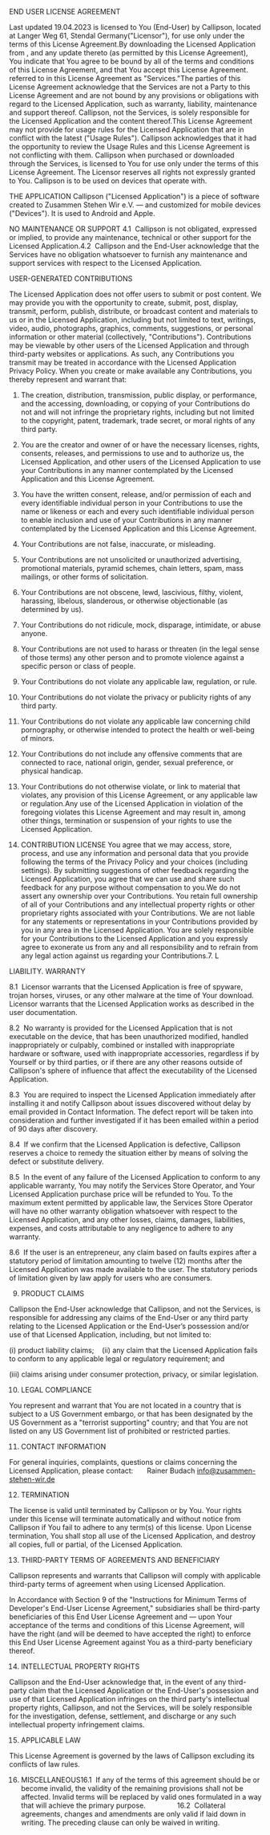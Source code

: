 END USER LICENSE AGREEMENT

Last updated 19.04.2023 is licensed to You (End-User) by Callipson, located at Langer Weg 61, Stendal Germany("Licensor"), for use only under the terms of this License Agreement.By downloading the Licensed Application from , and any update thereto (as permitted by this License Agreement), You indicate that You agree to be bound by all of the terms and conditions of this License Agreement, and that You accept this License Agreement. referred to in this License Agreement as "Services."The parties of this License Agreement acknowledge that the Services are not a Party to this License Agreement and are not bound by any provisions or obligations with regard to the Licensed Application, such as warranty, liability, maintenance and support thereof. Callipson, not the Services, is solely responsible for the Licensed Application and the content thereof.This License Agreement may not provide for usage rules for the Licensed Application that are in conflict with the latest ("Usage Rules"). Callipson acknowledges that it had the opportunity to review the Usage Rules and this License Agreement is not conflicting with them. Callipson when purchased or downloaded through the Services, is licensed to You for use only under the terms of this License Agreement. The Licensor reserves all rights not expressly granted to You. Callipson is to be used on devices that operate with.

THE APPLICATION
Callipson ("Licensed Application") is a piece of software created to Zusammen Stehen Wir e.V. — and customized for mobile devices ("Devices"). It is used to Android and Apple.

NO MAINTENANCE OR SUPPORT 4.1  Callipson is not obligated, expressed or implied, to provide any maintenance, technical or other support for the Licensed Application.4.2  Callipson and the End-User acknowledge that the Services have no obligation whatsoever to furnish any maintenance and support services with respect to the Licensed Application.

USER-GENERATED CONTRIBUTIONS

The Licensed Application does not offer users to submit or post content. We may provide you with the opportunity to create, submit, post, display, transmit, perform, publish, distribute, or broadcast content and materials to us or in the Licensed Application, including but not limited to text, writings, video, audio, photographs, graphics, comments, suggestions, or personal information or other material (collectively, "Contributions"). Contributions may be viewable by other users of the Licensed Application and through third-party websites or applications. As such, any Contributions you transmit may be treated in accordance with the Licensed Application Privacy Policy. When you create or make available any Contributions, you thereby represent and warrant that:

1. The creation, distribution, transmission, public display, or performance, and the accessing, downloading, or copying of your Contributions do not and will not infringe the proprietary rights, including but not limited to the copyright, patent, trademark, trade secret, or moral rights of any third party.
2. You are the creator and owner of or have the necessary licenses, rights, consents, releases, and permissions to use and to authorize us, the Licensed Application, and other users of the Licensed Application to use your Contributions in any manner contemplated by the Licensed Application and this License Agreement.
3. You have the written consent, release, and/or permission of each and every identifiable individual person in your Contributions to use the name or likeness or each and every such identifiable individual person to enable inclusion and use of your Contributions in any manner contemplated by the Licensed Application and this License Agreement.
4. Your Contributions are not false, inaccurate, or misleading.
5. Your Contributions are not unsolicited or unauthorized advertising, promotional materials, pyramid schemes, chain letters, spam, mass mailings, or other forms of solicitation.
6. Your Contributions are not obscene, lewd, lascivious, filthy, violent, harassing, libelous, slanderous, or otherwise objectionable (as determined by us).
7. Your Contributions do not ridicule, mock, disparage, intimidate, or abuse anyone.
8. Your Contributions are not used to harass or threaten (in the legal sense of those terms) any other person and to promote violence against a specific person or class of people.
9. Your Contributions do not violate any applicable law, regulation, or rule.
10. Your Contributions do not violate the privacy or publicity rights of any third party.
11. Your Contributions do not violate any applicable law concerning child pornography, or otherwise intended to protect the health or well-being of minors.
12. Your Contributions do not include any offensive comments that are connected to race, national origin, gender, sexual preference, or physical handicap.
13. Your Contributions do not otherwise violate, or link to material that violates, any provision of this License Agreement, or any applicable law or regulation.Any use of the Licensed Application in violation of the foregoing violates this License Agreement and may result in, among other things, termination or suspension of your rights to use the Licensed Application.

14. CONTRIBUTION LICENSE
    You agree that we may access, store, process, and use any information and personal data that you provide following the terms of the Privacy Policy and your choices (including settings).
    By submitting suggestions of other feedback regarding the Licensed Application, you agree that we can use and share such feedback for any purpose without compensation to you.We do not assert any ownership over your Contributions. You retain full ownership of all of your Contributions and any intellectual property rights or other proprietary rights associated with your Contributions. We are not liable for any statements or representations in your Contributions provided by you in any area in the Licensed Application. You are solely responsible for your Contributions to the Licensed Application and you expressly agree to exonerate us from any and all responsibility and to refrain from any legal action against us regarding your Contributions.7. L

LIABILITY. WARRANTY

8.1  Licensor warrants that the Licensed Application is free of spyware, trojan horses, viruses, or any other malware at the time of Your download. Licensor warrants that the Licensed Application works as described in the user documentation.

8.2  No warranty is provided for the Licensed Application that is not executable on the device, that has been unauthorized modified, handled inappropriately or culpably, combined or installed with inappropriate hardware or software, used with inappropriate accessories, regardless if by Yourself or by third parties, or if there are any other reasons outside of Callipson's sphere of influence that affect the executability of the Licensed Application.

8.3  You are required to inspect the Licensed Application immediately after installing it and notify Callipson about issues discovered without delay by email provided in Contact Information. The defect report will be taken into consideration and further investigated if it has been emailed within a period of 90 days after discovery.

8.4  If we confirm that the Licensed Application is defective, Callipson reserves a choice to remedy the situation either by means of solving the defect or substitute delivery.

8.5  In the event of any failure of the Licensed Application to conform to any applicable warranty, You may notify the Services Store Operator, and Your Licensed Application purchase price will be refunded to You. To the maximum extent permitted by applicable law, the Services Store Operator will have no other warranty obligation whatsoever with respect to the Licensed Application, and any other losses, claims, damages, liabilities, expenses, and costs attributable to any negligence to adhere to any warranty.

8.6  If the user is an entrepreneur, any claim based on faults expires after a statutory period of limitation amounting to twelve (12) months after the Licensed Application was made available to the user. The statutory periods of limitation given by law apply for users who are consumers.



9. PRODUCT CLAIMS

Callipson the End-User acknowledge that Callipson, and not the Services, is responsible for addressing any claims of the End-User or any third party relating to the Licensed Application or the End-User’s possession and/or use of that Licensed Application, including, but not limited to:

(i) product liability claims;   
(ii) any claim that the Licensed Application fails to conform to any applicable legal or regulatory requirement; and

(iii) claims arising under consumer protection, privacy, or similar legislation.

10. LEGAL COMPLIANCE

You represent and warrant that You are not located in a country that is subject to a US Government embargo, or that has been designated by the US Government as a "terrorist supporting" country; and that You are not listed on any US Government list of prohibited or restricted parties.

11. CONTACT INFORMATION

For general inquiries, complaints, questions or claims concerning the Licensed Application, please contact:       Rainer Budach info@zusammen-stehen-wir.de

12. TERMINATION

The license is valid until terminated by Callipson or by You. Your rights under this license will terminate automatically and without notice from Callipson if You fail to adhere to any term(s) of this license. Upon License termination, You shall stop all use of the Licensed Application, and destroy all copies, full or partial, of the Licensed Application.

13. THIRD-PARTY TERMS OF AGREEMENTS AND BENEFICIARY

Callipson represents and warrants that Callipson will comply with applicable third-party terms of agreement when using Licensed Application.

In Accordance with Section 9 of the "Instructions for Minimum Terms of Developer's End-User License Agreement," subsidiaries shall be third-party beneficiaries of this End User License Agreement and — upon Your acceptance of the terms and conditions of this License Agreement, will have the right (and will be deemed to have accepted the right) to enforce this End User License Agreement against You as a third-party beneficiary thereof.

14. INTELLECTUAL PROPERTY RIGHTS

Callipson and the End-User acknowledge that, in the event of any third-party claim that the Licensed Application or the End-User's possession and use of that Licensed Application infringes on the third party's intellectual property rights, Callipson, and not the Services, will be solely responsible for the investigation, defense, settlement, and discharge or any such intellectual property infringement claims.

15. APPLICABLE LAW

This License Agreement is governed by the laws of Callipson excluding its conflicts of law rules.

16. MISCELLANEOUS16.1  If any of the terms of this agreement should be or become invalid, the validity of the remaining provisions shall not be affected. Invalid terms will be replaced by valid ones formulated in a way that will achieve the primary purpose.               
    16.2  Collateral agreements, changes and amendments are only valid if laid down in writing. The preceding clause can only be waived in writing.
